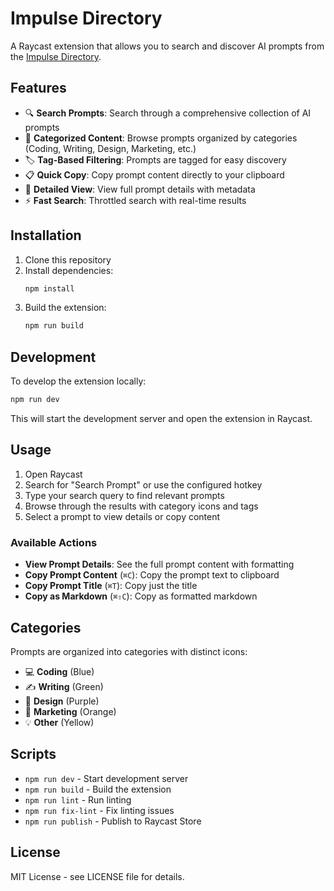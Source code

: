 # Impulse Directory

A Raycast extension that allows you to search and discover AI prompts from the [Impulse Directory](https://impulse.directory).

## Features

- 🔍 **Search Prompts**: Search through a comprehensive collection of AI prompts
- 📂 **Categorized Content**: Browse prompts organized by categories (Coding, Writing, Design, Marketing, etc.)
- 🏷️ **Tag-Based Filtering**: Prompts are tagged for easy discovery
- 📋 **Quick Copy**: Copy prompt content directly to your clipboard
- 📝 **Detailed View**: View full prompt details with metadata
- ⚡ **Fast Search**: Throttled search with real-time results

## Installation

1. Clone this repository
2. Install dependencies:
   ```bash
   npm install
   ```
3. Build the extension:
   ```bash
   npm run build
   ```

## Development

To develop the extension locally:

```bash
npm run dev
```

This will start the development server and open the extension in Raycast.

## Usage

1. Open Raycast
2. Search for "Search Prompt" or use the configured hotkey
3. Type your search query to find relevant prompts
4. Browse through the results with category icons and tags
5. Select a prompt to view details or copy content

### Available Actions

- **View Prompt Details**: See the full prompt content with formatting
- **Copy Prompt Content** (`⌘C`): Copy the prompt text to clipboard
- **Copy Prompt Title** (`⌘T`): Copy just the title
- **Copy as Markdown** (`⌘⇧C`): Copy as formatted markdown

## Categories

Prompts are organized into categories with distinct icons:
- 💻 **Coding** (Blue)
- ✍️ **Writing** (Green)
- 🎨 **Design** (Purple)
- 📢 **Marketing** (Orange)
- 💡 **Other** (Yellow)

## Scripts

- `npm run dev` - Start development server
- `npm run build` - Build the extension
- `npm run lint` - Run linting
- `npm run fix-lint` - Fix linting issues
- `npm run publish` - Publish to Raycast Store

## License

MIT License - see LICENSE file for details.
